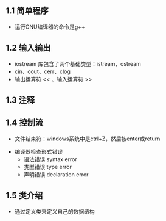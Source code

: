 ## 1.1 简单程序
- 运行GNU编译器的命令是g++

## 1.2 输入输出
<!-- [C++][输入输出] -->
- iostream 库包含了两个基础类型：istream、ostream
- cin、cout、cerr、clog
- 输出运算符 << 、输入运算符 >>

## 1.3 注释

## 1.4 控制流
<!-- [C++][文件结束符] -->
- 文件结束符：windows系统中是ctrl+Z，然后按enter或return
<!-- [C++][编译器检查形式错误] -->
- 编译器检查形式错误
    - 语法错误 syntax error
    - 类型错误 type error
    - 声明错误 declaration error

## 1.5 类介绍
<!-- [C++][类的本质] -->
- 通过定义类来定义自己的数据结构